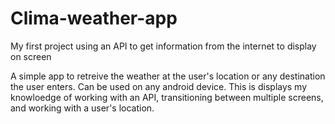 # Clima-weather-app
My first project using an API to get information from the internet to display on screen

A simple app to retreive the weather at the user's location or any destination the user enters. Can be used on any android device.
This is displays my knowloedge of working with an API, transitioning between multiple screens, and working with a user's location.
